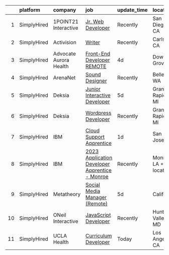 

|    | platform    | company                | job                                                                                                                                                              | update_time   | location               |
|---:|:------------|:-----------------------|:-----------------------------------------------------------------------------------------------------------------------------------------------------------------|:--------------|:-----------------------|
|  1 | SimplyHired | 1POINT21 Interactive   | [Jr. Web Developer](https://www.simplyhired.com/job/5pPsVLgB1cD_NG7mvDk7wMao72ov8DkpTvcddGZV16VT_ECoCbhAxQ?q=interactive+developer)                              | Recently      | San Diego, CA          |
|  2 | SimplyHired | Activision             | [Writer](https://www.simplyhired.com/job/9yJ8YEdLI42_YRJiLe6MXNtiUtJLUycfMbRey0P7Agapl-T1014V0g?q=interactive+developer)                                         | Recently      | Carlsbad, CA           |
|  3 | SimplyHired | Advocate Aurora Health | [Front-End Developer REMOTE](https://www.simplyhired.com/job/lT_64IpNxrdiC0QynNBI67QsYKeJa09wiujPd4mZoTzmQKTObOsj4g?q=interactive+developer)                     | 4d            | Downers Grove, IL      |
|  4 | SimplyHired | ArenaNet               | [Sound Designer](https://www.simplyhired.com/job/rThG5IY9IzWMAoan9hcJnI7UxDCG6Ihg__kK3_DSy7e3u3DOyW-XHQ?q=interactive+developer)                                 | Recently      | Bellevue, WA           |
|  5 | SimplyHired | Deksia                 | [Junior Interactive Developer](https://www.simplyhired.com/job/YIA5zrS9aHgxjiwklp5xdMZ_fK063o5pZ-fQZIatG0CB6M51Io3edQ?q=interactive+developer)                   | 5d            | Grand Rapids, MI       |
|  6 | SimplyHired | Deksia                 | [Wordpress Developer](https://www.simplyhired.com/job/x0zYKrAkzKBJbLaM4VHlkjR93_fCITe-7IaerdXwn5HvhmBXrp7P8A?q=interactive+developer)                            | Recently      | Grand Rapids, MI       |
|  7 | SimplyHired | IBM                    | [Cloud Support Apprentice](https://www.simplyhired.com/job/MXeiEo1flJMGlujCg4pTqC1IF9q7KN1kZd3UKBPzS8sNOX4ZICFPqQ?q=interactive+developer)                       | 1d            | San Jose, CA           |
|  8 | SimplyHired | IBM                    | [2023 Application Developer Apprentice - Monroe](https://www.simplyhired.com/job/QchTjLtxhMfUmdP8Lm1ujSlJwqt_nuFZ_Unmjl386Q06FhBPG4YtuA?q=interactive+developer) | Recently      | Monroe, LA +1 location |
|  9 | SimplyHired | Metatheory             | [Social Media Manager (Remote)](https://www.simplyhired.com/job/gNiykbQ8NmLWLxactxb1FRWd183hak1WFj-rCM2n4G-eA20M9ahF8g?q=interactive+developer)                  | 5d            | California             |
| 10 | SimplyHired | ONeil Interactive      | [JavaScript Developer](https://www.simplyhired.com/job/dnHG9TlA_rYlLTw69qIEbIjh4QTfAxtfJrzi10Q9G4MS6_P6SWkJNw?q=interactive+developer)                           | Recently      | Hunt Valley, MD        |
| 11 | SimplyHired | UCLA Health            | [Curriculum Developer](https://www.simplyhired.com/job/mf9YC_ridN0VurX40uz-zinYMgJNeyLsMA5oczSn5UL4se5yhHT_0Q?q=interactive+developer)                           | Today         | Los Angeles, CA        |